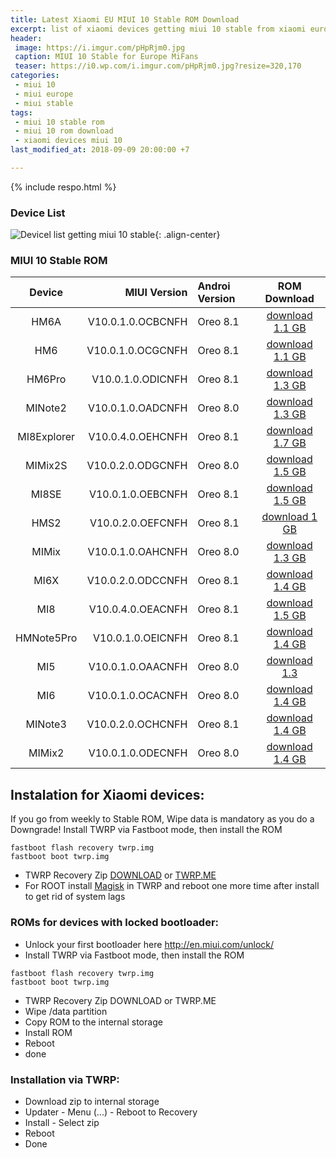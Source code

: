 ```yaml
---
title: Latest Xiaomi EU MIUI 10 Stable ROM Download
excerpt: list of xiaomi devices getting miui 10 stable from xiaomi europe
header:
 image: https://i.imgur.com/pHpRjm0.jpg
 caption: MIUI 10 Stable for Europe MiFans
 teaser: https://i0.wp.com/i.imgur.com/pHpRjm0.jpg?resize=320,170
categories:
 - miui 10
 - miui europe
 - miui stable
tags:
 - miui 10 stable rom
 - miui 10 rom download
 - xiaomi devices miui 10
last_modified_at: 2018-09-09 20:00:00 +7

---
```

{% include respo.html %}
### Device List

![Devicel list getting miui 10 stable](https://i.imgur.com/HOzn07E.png){: .align-center}

### MIUI 10 Stable ROM

| Device | MIUI Version | Androi Version | ROM Download |
|:---:|---:|:---|:---:|
| HM6A | V10.0.1.0.OCBCNFH | Oreo 8.1 | [download 1.1 GB](/dl/afh?size=1.1GB&name=HM6A&fid=1322778262903999749) |
| HM6 | V10.0.1.0.OCGCNFH | Oreo 8.1 | [download 1.1 GB](/dl/afh?size=1.1GB&name=HM6&fid=1322778262903999750) |
| HM6Pro | V10.0.1.0.ODICNFH | Oreo 8.1 | [download 1.3 GB](/dl/afh?size=1.3GB&name=HM6Pro&fid=1322778262903999699) |
| MINote2 | V10.0.1.0.OADCNFH | Oreo 8.0 | [download 1.3 GB](/dl/afh?size=1.3GB&name=MINote2&fid=1322778262903999700) |
| MI8Explorer | V10.0.4.0.OEHCNFH | Oreo 8.1 | [download 1.7 GB](/dl/afh?size=1.7GB&name=MI8Explorer&fid=1322778262903998085) |
| MIMix2S | V10.0.2.0.ODGCNFH | Oreo 8.0 | [download 1.5 GB](/dl/afh?size=1.5GB&name=MIMix2S&fid=1322778262903997685) |
| MI8SE | V10.0.1.0.OEBCNFH | Oreo 8.1 | [download 1.5 GB](/dl/afh?size=1.5GB&name=MI8SE&fid=1322778262903997460) |
| HMS2 | V10.0.2.0.OEFCNFH | Oreo 8.1 | [download 1 GB](/dl/afh?size=1GB&name=HMS2&fid=1322778262903997458) |
| MIMix | V10.0.1.0.OAHCNFH | Oreo 8.0 | [download 1.3 GB](/dl/afh?size=1.3GB&name=MIMix&fid=1322778262903997459) |
| MI6X | V10.0.2.0.ODCCNFH | Oreo 8.1 | [download 1.4 GB](/dl/afh?size=1.4GB&name=MI6X&fid=1322778262903997427) |
| MI8 | V10.0.4.0.OEACNFH | Oreo 8.1 | [download 1.5 GB](/dl/afh?size=1.5GB&name=MI8&fid=1322778262903997299) |
| HMNote5Pro | V10.0.1.0.OEICNFH | Oreo 8.1 | [download 1.4 GB](/dl/afh?size=1.4GB&name=Note5Pro&fid=1322778262903996300) |
| MI5 | V10.0.1.0.OAACNFH | Oreo 8.0 | [download 1.3](/dl/afh?size=1.3GB&name=MI5&fid=1322778262903996301) |
| MI6 | V10.0.1.0.OCACNFH | Oreo 8.0 | [download 1.4 GB](/dl/afh?size=1.4GB&name=MI6&fid=1322778262903996298) |
| MINote3 | V10.0.2.0.OCHCNFH | Oreo 8.1 | [download 1.4 GB](/dl/afh?size=1.4GB&name=MINote3&fid=1322778262903996299) |
| MIMix2 | V10.0.1.0.ODECNFH | Oreo 8.0 | [download 1.4 GB](/dl/afh?size=1.4GB&name=MIMix2&fid=1322778262903996302) |

## Instalation for Xiaomi devices:

If you go from weekly to Stable ROM, Wipe data is mandatory as you do a Downgrade!
Install TWRP via Fastboot mode, then install the ROM
```
fastboot flash recovery twrp.img
fastboot boot twrp.img
```
- TWRP Recovery Zip [DOWNLOAD](https://androidfilehost.com/?w=files&flid=50678) or [TWRP.ME](//twrp.me/devices)
- For ROOT install [Magisk](https://github.com/topjohnwu/Magisk/releases/download/v17.1/Magisk-v17.1.zip) in TWRP and reboot one more time after install to get rid of system lags

### ROMs for devices with locked bootloader:

- Unlock your first bootloader here http://en.miui.com/unlock/
- Install TWRP via Fastboot mode, then install the ROM
```
fastboot flash recovery twrp.img
fastboot boot twrp.img
```
- TWRP Recovery Zip DOWNLOAD or TWRP.ME
- Wipe /data partition
- Copy ROM to the internal storage
- Install ROM
- Reboot
- done

### Installation via TWRP:

- Download zip to internal storage
- Updater - Menu (...) - Reboot to Recovery
- Install - Select zip
- Reboot
- Done
